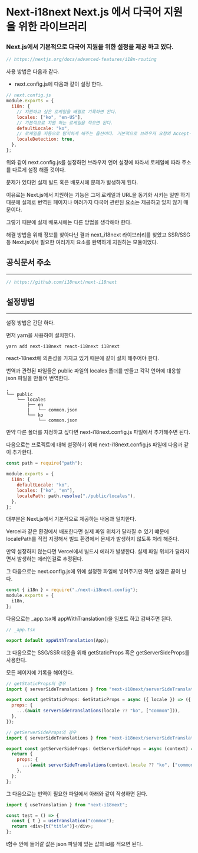 # Next-i18next Next.js 에서 다국어 지원을 위한 라이브러리

### Next.js에서 기본적으로 다국어 지원을 위한 설정을 제공 하고 있다.

```js
// https://nextjs.org/docs/advanced-features/i18n-routing
```

사용 방법은 다음과 같다.

- next.config.js에 다음과 같이 설정 한다.

```js
// next.config.js
module.exports = {
  i18n: {
    // 지원하고 싶은 로케일을 배열로 기록하면 된다.
    locales: ["ko", "en-US"],
    // 기본적으로 지원 하는 로케일을 적으면 된다.
    defaultLocale: "ko",
    // 로케일을 자동으로 탐지하게 해주는 옵션이다. 기본적으로 브라우저 요청의 Accept-Language를 확인하고 로케일을 탐지한다. 기본 값은 true이다.
    localeDetection: true,
  },
};
```

위와 같이 next.config.js를 설정하면 브라우저 언어 설정에 따라서 로케일에 따라 주소를 다르게 설정 해줄 것이다.

문제가 있다면 실제 빌드 혹은 배포시에 문제가 발생하게 된다.

이유로는 Next.js에서 지원하는 기능은 그저 로케일과 URL을 동기화 시키는 일만 하기 때문에 실제로 번역된 페이지나 여러가지 다국어 관련된 요소는 제공하고 있지 않기 때문이다.

그렇기 때문에 실제 배포시에는 다른 방법을 생각해야 한다.

해결 방법을 위해 정보를 찾아다닌 결과 next_i18next 라이브러리를 찾았고 SSR/SSG 등 Next.js에서 필요한 여러가지 요소를 완벽하게 지원하는 모듈이었다.

## 공식문서 주소

---

```js
// https://github.com/i18next/next-i18next
```

## 설정방법

---

설정 방법은 간단 하다.

먼저 yarn을 사용하여 설치한다.

```
yarn add next-i18next react-i18next i18next
```

react-18next에 의존성을 가지고 있기 때문에 같이 설치 해주어야 한다.

번역과 관련된 파일들은 public 파일의 locales 폴더를 만들고 각각 언어에 대응할 json 파일을 만들어 번역한다.

```
.
└── public
    └── locales
        ├── en
        |   └── common.json
        └── ko
            └── common.json
```

만약 다른 폴더를 지정하고 싶다면 next-i18next.config.js 파일에서 추가해주면 된다.

다음으로는 프로젝트에 대해 설정하기 위해 next-i18next.config.js 파일에 다음과 같이 추가한다.

```js
const path = require("path");

module.exports = {
  i18n: {
    defaultLocale: "ko",
    locales: ["ko", "en"],
    localePath: path.resolve("./public/locales"),
  },
};
```

대부분은 Next.js에서 기본적으로 제공하는 내용과 일치한다.

Vercel과 같은 환경에서 배포한다면 실제 파일 위치가 달라질 수 있기 떄문에 localePath를 직접 지정해서 빌드 환경에서 문제가 발생하지 않도록 처리 해준다.

만약 설정하지 않는다면 Vercel에서 빌드시 에러가 발생한다.
실제 파일 위치가 달라지면서 발생하는 에러인걸로 추정된다.

그 다음으로는 next.config.js에 위에 설정한 파일에 넣어주기만 하면 설정은 끝이 난다.

```js
const { i18n } = require("./next-i18next.config");
module.exports = {
  i18n,
};
```

다음으로는 \_app.tsx에 appWithTranslation()을 임포트 하고 감싸주면 된다.

```js
// _app.tsx

export default appWithTranslation(App);
```

그 다음으로는 SSG/SSR 대응을 위해 getStaticProps 혹은 getServerSideProps를 사용한다.

모든 페이지에 기록을 해야한다.

```js
// getStaticProps의 경우
import { serverSideTranslations } from "next-i18next/serverSideTranslations";

export const getStaticProps: GetStaticProps = async ({ locale }) => ({
  props: {
    ...(await serverSideTranslations(locale ?? "ko", ["common"])),
  },
});
```

```js
// getServerSideProps의 경우
import { serverSideTranslations } from "next-i18next/serverSideTranslations";

export const getServerSideProps: GetServerSideProps = async (context) => {
  return {
    props: {
      ...(await serverSideTranslations(context.locale ?? "ko", ["common"])),
    },
  };
};
```

그 다음으로는 번역이 필요한 파일에서 아래와 같이 작성하면 된다.

```js
import { useTranslation } from "next-i18next";

const test = () => {
  const { t } = useTranslation("common");
  return <div>{t("title")}</div>;
};
```

t함수 안에 들어갈 값은 json 파일에 있는 값의 id를 적으면 된다.
